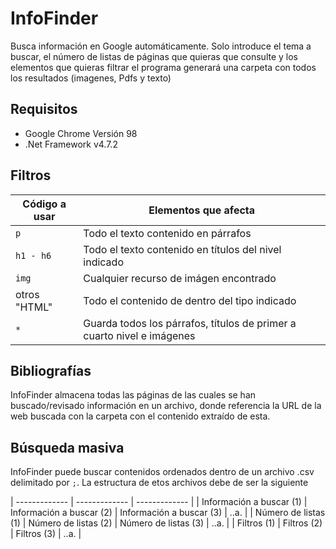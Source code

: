# InfoFinder
Busca información en Google automáticamente. Solo introduce el tema a buscar, el número de listas de páginas que quieras que consulte y los elementos que quieras filtrar el programa generará una carpeta con todos los resultados (imagenes, Pdfs y texto)

## Requisitos

* Google Chrome Versión 98
* .Net Framework v4.7.2

## Filtros

| Código a usar | Elementos que afecta |
| ------------- | ------------- |
| `p`  | Todo el texto contenido en párrafos  |
| `h1 - h6`  | Todo el texto contenido en títulos del nivel indicado |
| `img` | Cualquier recurso de imágen encontrado |
| otros "HTML" | Todo el contenido de dentro del tipo indicado |
| `*` | Guarda todos los párrafos, títulos de primer a cuarto nivel e imágenes |

## Bibliografías

InfoFinder almacena todas las páginas de las cuales se han buscado/revisado información en un archivo, donde referencia la URL de la web buscada con la carpeta con el contenido extraído de esta.

## Búsqueda masiva

InfoFinder puede buscar contenidos ordenados dentro de un archivo .csv delimitado por `;`. La estructura de etos archivos debe de ser la siguiente

| ------------- | ------------- | ------------- | 
| Información a buscar (1)  | Información a buscar (2)  | Información a buscar (3) | ..a. |
| Número de listas (1) | Número de listas (2) | Número de listas (3) | ..a. |
| Filtros (1) | Filtros (2) | Filtros (3) | ..a. |
